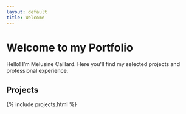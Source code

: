 ```yaml
---
layout: default
title: Welcome
---
```


# Welcome to my Portfolio

Hello! I’m Melusine Caillard. Here you'll find my selected projects and professional experience.

## Projects

{% include projects.html %}
